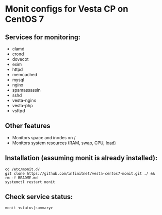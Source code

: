 # Monit configs for Vesta CP on CentOS 7
## Services for monitoring:
* clamd
* crond
* dovecot
* exim
* httpd
* memcached
* mysql
* nginx
* spamassassin
* sshd
* vesta-nginx
* vesta-php
* vsftpd

## Other features
* Monitors space and inodes on /
* Monitors system resources (RAM, swap, CPU, load)

## Installation (assuming monit is already installed):

    cd /etc/monit.d/
    git clone https://github.com/infinitnet/vesta-centos7-monit.git ./ && rm -f README.md
    systemctl restart monit

## Check service status:

    monit <status|summary>


